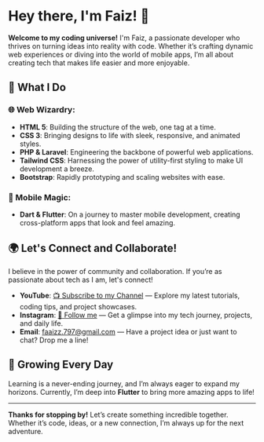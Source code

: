 # Hey there, I'm Faiz! 🌟

**Welcome to my coding universe!** I'm Faiz, a passionate developer who thrives on turning ideas into reality with code. Whether it’s crafting dynamic web experiences or diving into the world of mobile apps, I’m all about creating tech that makes life easier and more enjoyable.

## 🚀 What I Do

### 🌐 Web Wizardry:
- **HTML 5**: Building the structure of the web, one tag at a time.
- **CSS 3**: Bringing designs to life with sleek, responsive, and animated styles.
- **PHP & Laravel**: Engineering the backbone of powerful web applications.
- **Tailwind CSS**: Harnessing the power of utility-first styling to make UI development a breeze.
- **Bootstrap**: Rapidly prototyping and scaling websites with ease.

### 📱 Mobile Magic:
- **Dart & Flutter**: On a journey to master mobile development, creating cross-platform apps that look and feel amazing.

## 🌍 Let's Connect and Collaborate!

I believe in the power of community and collaboration. If you’re as passionate about tech as I am, let's connect!

- **YouTube**: [📺 Subscribe to my Channel](https://youtube.com/@faaizz.07?si=RE-wYGgCqSChg3a3) — Explore my latest tutorials, coding tips, and project showcases.
- **Instagram**: [📸 Follow me](https://www.instagram.com/just.faaizz_) — Get a glimpse into my tech journey, projects, and daily life.
- **Email**: [faaizz.797@gmail.com](mailto:faaizz.797@gmail.com) — Have a project idea or just want to chat? Drop me a line!

## 🌱 Growing Every Day

Learning is a never-ending journey, and I’m always eager to expand my horizons. Currently, I’m deep into **Flutter** to bring more amazing apps to life!

---

**Thanks for stopping by!** Let’s create something incredible together. Whether it’s code, ideas, or a new connection, I’m always up for the next adventure.

